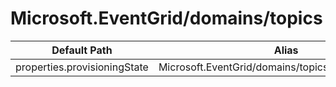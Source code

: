 # Microsoft.EventGrid/domains/topics

| Default Path | Alias |
|---|---|
| properties.provisioningState | Microsoft.EventGrid/domains/topics/provisioningState |

